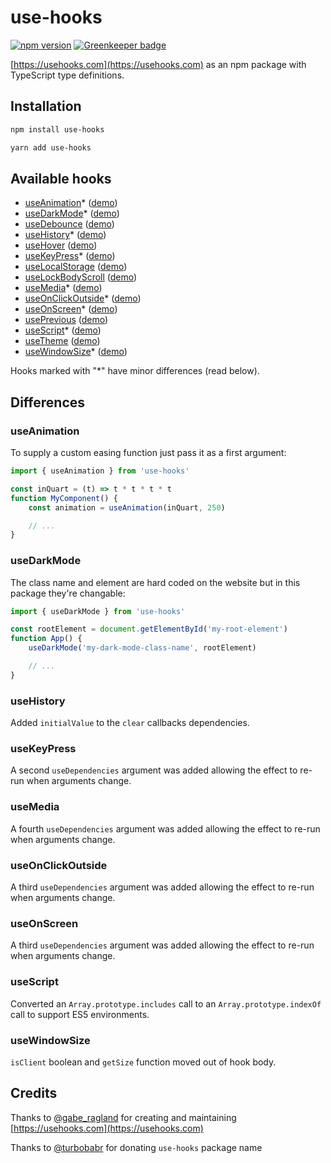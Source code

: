 # use-hooks

[![npm version](https://badge.fury.io/js/use-hooks.svg)](https://www.npmjs.com/package/use-hooks) [![Greenkeeper badge](https://badges.greenkeeper.io/dimitarnestorov/use-hooks.svg)](https://greenkeeper.io/)

[https://usehooks.com](https://usehooks.com) as an npm package with TypeScript type definitions.

## Installation

```sh
npm install use-hooks
```

```sh
yarn add use-hooks
```

## Available hooks
- [useAnimation](https://usehooks.com/useAnimation/)\* ([demo](https://codesandbox.io/s/7j04olj760))
- [useDarkMode](https://usehooks.com/useDarkMode/)\* ([demo](https://codesandbox.io/s/40m8ovpzr7))
- [useDebounce](https://usehooks.com/useDebounce/) ([demo](https://codesandbox.io/s/91lo30r4wo))
- [useHistory](https://usehooks.com/useHistory/)\* ([demo](https://codesandbox.io/s/5382vkz054))
- [useHover](https://usehooks.com/useHover/) ([demo](https://codesandbox.io/s/8lj6jpn3o9))
- [useKeyPress](https://usehooks.com/useKeyPress/)\* ([demo](https://codesandbox.io/s/jyml5p003))
- [useLocalStorage](https://usehooks.com/useLocalStorage/) ([demo](https://codesandbox.io/s/q3q2nn21j6))
- [useLockBodyScroll](https://usehooks.com/useLockBodyScroll/) ([demo](https://codesandbox.io/s/vq0wz0y87l))
- [useMedia](https://usehooks.com/useMedia/)\* ([demo](https://codesandbox.io/s/xlln407mz4))
- [useOnClickOutside](https://usehooks.com/useOnClickOutside/)\* ([demo](https://codesandbox.io/s/rrqrvy13yq))
- [useOnScreen](https://usehooks.com/useOnScreen/)\* ([demo](https://codesandbox.io/s/j21q4m6l85))
- [usePrevious](https://usehooks.com/usePrevious/) ([demo](https://codesandbox.io/s/34llmr78x1))
- [useScript](https://usehooks.com/useScript/)\* ([demo](https://codesandbox.io/s/k9lv484n4o))
- [useTheme](https://usehooks.com/useTheme/) ([demo](https://codesandbox.io/s/zy4l76ozm))
- [useWindowSize](https://usehooks.com/useWindowSize/)\* ([demo](https://codesandbox.io/s/6j22r2y623))

Hooks marked with "\*" have minor differences (read below).

## Differences

### useAnimation

To supply a custom easing function just pass it as a first argument:

```javascript
import { useAnimation } from 'use-hooks'

const inQuart = (t) => t * t * t * t
function MyComponent() {
	const animation = useAnimation(inQuart, 250)

	// ...
}
```

### useDarkMode

The class name and element are hard coded on the website but in this package they're changable:

```javascript
import { useDarkMode } from 'use-hooks'

const rootElement = document.getElementById('my-root-element')
function App() {
	useDarkMode('my-dark-mode-class-name', rootElement)

	// ...
}
```

### useHistory

Added `initialValue` to the `clear` callbacks dependencies.

### useKeyPress

A second `useDependencies` argument was added allowing the effect to re-run when arguments change.

### useMedia

A fourth `useDependencies` argument was added allowing the effect to re-run when arguments change.

### useOnClickOutside

A third `useDependencies` argument was added allowing the effect to re-run when arguments change.

### useOnScreen

A third `useDependencies` argument was added allowing the effect to re-run when arguments change.

### useScript

Converted an `Array.prototype.includes` call to an `Array.prototype.indexOf` call to support ES5 environments.

### useWindowSize

`isClient` boolean and `getSize` function moved out of hook body.

## Credits
Thanks to [@gabe_ragland](https://twitter.com/gabe_ragland) for creating and maintaining [https://usehooks.com](https://usehooks.com)

Thanks to [@turbobabr](https://github.com/turbobabr) for donating `use-hooks` package name

